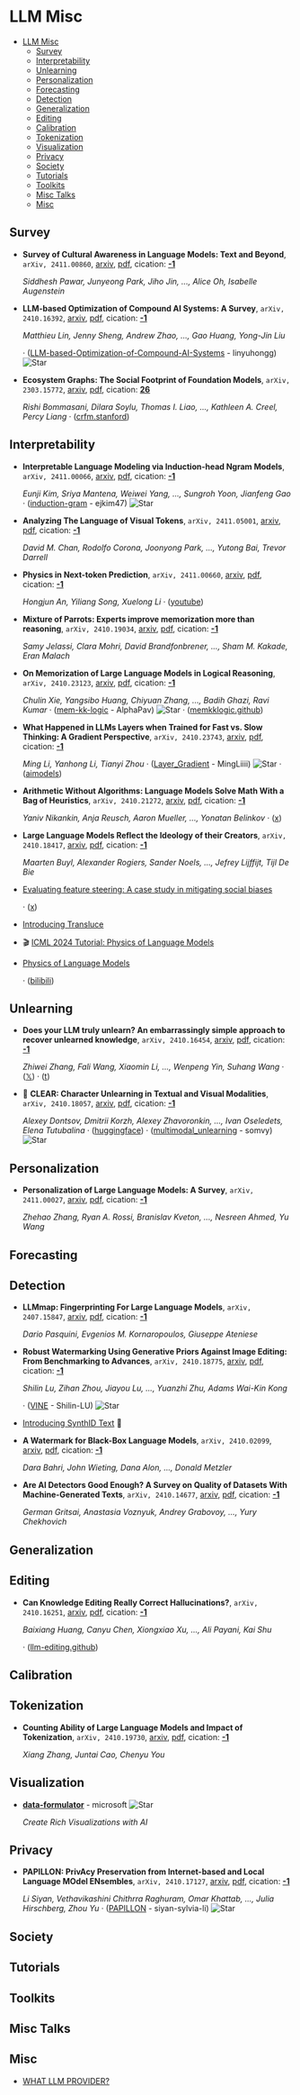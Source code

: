 # LLM Misc

- [LLM Misc](#llm-misc) 
  - [Survey](#survey)
  - [Interpretability](#interpretability)
  - [Unlearning](#unlearning)
  - [Personalization](#personalization)
  - [Forecasting](#forecasting)
  - [Detection](#detection)
  - [Generalization](#generalization)
  - [Editing](#editing)
  - [Calibration](#calibration)
  - [Tokenization](#tokenization)
  - [Visualization](#visualization)
  - [Privacy](#privacy)
  - [Society](#society)
  - [Tutorials](#tutorials)
  - [Toolkits](#toolkits)
  - [Misc Talks](#misc-talks)
  - [Misc](#misc)


## Survey

- **Survey of Cultural Awareness in Language Models: Text and Beyond**, `arXiv, 2411.00860`, [arxiv](http://arxiv.org/abs/2411.00860v1), [pdf](http://arxiv.org/pdf/2411.00860v1.pdf), cication: [**-1**](None) 

	 *Siddhesh Pawar, Junyeong Park, Jiho Jin, ..., Alice Oh, Isabelle Augenstein*
- **LLM-based Optimization of Compound AI Systems: A Survey**, `arXiv, 2410.16392`, [arxiv](http://arxiv.org/abs/2410.16392v1), [pdf](http://arxiv.org/pdf/2410.16392v1.pdf), cication: [**-1**](None) 

	 *Matthieu Lin, Jenny Sheng, Andrew Zhao, ..., Gao Huang, Yong-Jin Liu*

	 · ([LLM-based-Optimization-of-Compound-AI-Systems](https://github.com/linyuhongg/LLM-based-Optimization-of-Compound-AI-Systems) - linyuhongg) ![Star](https://img.shields.io/github/stars/linyuhongg/LLM-based-Optimization-of-Compound-AI-Systems.svg?style=social&label=Star)
- **Ecosystem Graphs: The Social Footprint of Foundation Models**, `arXiv, 2303.15772`, [arxiv](http://arxiv.org/abs/2303.15772v1), [pdf](http://arxiv.org/pdf/2303.15772v1.pdf), cication: [**26**](https://scholar.google.com/scholar?cites=1512209463489040407&as_sdt=2005&sciodt=0,5&hl=en&oe=ASCII) 

	 *Rishi Bommasani, Dilara Soylu, Thomas I. Liao, ..., Kathleen A. Creel, Percy Liang* · ([crfm.stanford](https://crfm.stanford.edu/ecosystem-graphs/))

## Interpretability

- **Interpretable Language Modeling via Induction-head Ngram Models**, `arXiv, 2411.00066`, [arxiv](http://arxiv.org/abs/2411.00066v1), [pdf](http://arxiv.org/pdf/2411.00066v1.pdf), cication: [**-1**](None) 

	 *Eunji Kim, Sriya Mantena, Weiwei Yang, ..., Sungroh Yoon, Jianfeng Gao* · ([induction-gram](https://github.com/ejkim47/induction-gram?tab=readme-ov-file) - ejkim47) ![Star](https://img.shields.io/github/stars/ejkim47/induction-gram.svg?style=social&label=Star)
- **Analyzing The Language of Visual Tokens**, `arXiv, 2411.05001`, [arxiv](http://arxiv.org/abs/2411.05001v1), [pdf](http://arxiv.org/pdf/2411.05001v1.pdf), cication: [**-1**](None) 

	 *David M. Chan, Rodolfo Corona, Joonyong Park, ..., Yutong Bai, Trevor Darrell*
- **Physics in Next-token Prediction**, `arXiv, 2411.00660`, [arxiv](http://arxiv.org/abs/2411.00660v1), [pdf](http://arxiv.org/pdf/2411.00660v1.pdf), cication: [**-1**](None) 

	 *Hongjun An, Yiliang Song, Xuelong Li* · ([youtube](https://www.youtube.com/watch?v=hzQLqVZKn7c))
- **Mixture of Parrots: Experts improve memorization more than reasoning**, `arXiv, 2410.19034`, [arxiv](http://arxiv.org/abs/2410.19034v1), [pdf](http://arxiv.org/pdf/2410.19034v1.pdf), cication: [**-1**](None) 

	 *Samy Jelassi, Clara Mohri, David Brandfonbrener, ..., Sham M. Kakade, Eran Malach*
- **On Memorization of Large Language Models in Logical Reasoning**, `arXiv, 2410.23123`, [arxiv](http://arxiv.org/abs/2410.23123v1), [pdf](http://arxiv.org/pdf/2410.23123v1.pdf), cication: [**-1**](None) 

	 *Chulin Xie, Yangsibo Huang, Chiyuan Zhang, ..., Badih Ghazi, Ravi Kumar* · ([mem-kk-logic](https://github.com/AlphaPav/mem-kk-logic/) - AlphaPav) ![Star](https://img.shields.io/github/stars/AlphaPav/mem-kk-logic.svg?style=social&label=Star) · ([memkklogic.github](https://memkklogic.github.io/))
- **What Happened in LLMs Layers when Trained for Fast vs. Slow Thinking: A 
  Gradient Perspective**, `arXiv, 2410.23743`, [arxiv](http://arxiv.org/abs/2410.23743v1), [pdf](http://arxiv.org/pdf/2410.23743v1.pdf), cication: [**-1**](None)

	 *Ming Li, Yanhong Li, Tianyi Zhou* · ([Layer_Gradient](https://github.com/MingLiiii/Layer_Gradient) - MingLiiii) ![Star](https://img.shields.io/github/stars/MingLiiii/Layer_Gradient.svg?style=social&label=Star) · ([aimodels](https://www.aimodels.fyi/papers/arxiv/what-happened-llms-layers-when-trained-fast))
- **Arithmetic Without Algorithms: Language Models Solve Math With a Bag of 
  Heuristics**, `arXiv, 2410.21272`, [arxiv](http://arxiv.org/abs/2410.21272v1), [pdf](http://arxiv.org/pdf/2410.21272v1.pdf), cication: [**-1**](None)

	 *Yaniv Nikankin, Anja Reusch, Aaron Mueller, ..., Yonatan Belinkov* · ([x](https://x.com/omarsar0/status/1851233281116946923))
- **Large Language Models Reflect the Ideology of their Creators**, `arXiv, 2410.18417`, [arxiv](http://arxiv.org/abs/2410.18417v1), [pdf](http://arxiv.org/pdf/2410.18417v1.pdf), cication: [**-1**](None) 

	 *Maarten Buyl, Alexander Rogiers, Sander Noels, ..., Jefrey Lijffijt, Tijl De Bie*
- [Evaluating feature steering: A case study in mitigating social biases](https://www.anthropic.com/research/evaluating-feature-steering) 

	 · ([x](https://x.com/AnthropicAI/status/1849840131412296039))
- [Introducing Transluce](https://transluce.org/introducing-transluce) 
- :clapper: [ICML 2024 Tutorial: Physics of Language Models](https://www.youtube.com/watch?v=yBL7J0kgldU) 
- [Physics of Language Models](https://physics.allen-zhu.com/home) 

	 · ([bilibili](https://www.bilibili.com/video/BV1Yw4m1k7nH/?spm_id_from=333.1007.top_right_bar_window_custom_collection.content.click&vd_source=63e5fa02f07bfd58e74de3c6d149e31f))

## Unlearning

- **Does your LLM truly unlearn? An embarrassingly simple approach to 
  recover unlearned knowledge**, `arXiv, 2410.16454`, [arxiv](http://arxiv.org/abs/2410.16454v1), [pdf](http://arxiv.org/pdf/2410.16454v1.pdf), cication: [**-1**](None) 

	 *Zhiwei Zhang, Fali Wang, Xiaomin Li, ..., Wenpeng Yin, Suhang Wang* · ([𝕏](https://x.com/llm_sec/status/1853533265774436816)) · ([t](https://t.co/Gn3AOAn48D))
- 🌟 **CLEAR: Character Unlearning in Textual and Visual Modalities**, `arXiv, 2410.18057`, [arxiv](http://arxiv.org/abs/2410.18057v1), [pdf](http://arxiv.org/pdf/2410.18057v1.pdf), cication: [**-1**](None) 

	 *Alexey Dontsov, Dmitrii Korzh, Alexey Zhavoronkin, ..., Ivan Oseledets, Elena Tutubalina* · ([huggingface](https://huggingface.co/datasets/therem/CLEAR)) · ([multimodal_unlearning](https://github.com/somvy/multimodal_unlearning) - somvy) ![Star](https://img.shields.io/github/stars/somvy/multimodal_unlearning.svg?style=social&label=Star)

## Personalization

- **Personalization of Large Language Models: A Survey**, `arXiv, 2411.00027`, [arxiv](http://arxiv.org/abs/2411.00027v1), [pdf](http://arxiv.org/pdf/2411.00027v1.pdf), cication: [**-1**](None) 

	 *Zhehao Zhang, Ryan A. Rossi, Branislav Kveton, ..., Nesreen Ahmed, Yu Wang*

## Forecasting


## Detection

- **LLMmap: Fingerprinting For Large Language Models**, `arXiv, 2407.15847`, [arxiv](http://arxiv.org/abs/2407.15847v3), [pdf](http://arxiv.org/pdf/2407.15847v3.pdf), cication: [**-1**](None) 

	 *Dario Pasquini, Evgenios M. Kornaropoulos, Giuseppe Ateniese*
- **Robust Watermarking Using Generative Priors Against Image Editing: From 
  Benchmarking to Advances**, `arXiv, 2410.18775`, [arxiv](http://arxiv.org/abs/2410.18775v1), [pdf](http://arxiv.org/pdf/2410.18775v1.pdf), cication: [**-1**](None)

	 *Shilin Lu, Zihan Zhou, Jiayou Lu, ..., Yuanzhi Zhu, Adams Wai-Kin Kong*

	 · ([VINE](https://github.com/Shilin-LU/VINE) - Shilin-LU) ![Star](https://img.shields.io/github/stars/Shilin-LU/VINE.svg?style=social&label=Star)
- [Introducing SynthID Text](https://huggingface.co/blog/synthid-text)  🤗 
- **A Watermark for Black-Box Language Models**, `arXiv, 2410.02099`, [arxiv](http://arxiv.org/abs/2410.02099v1), [pdf](http://arxiv.org/pdf/2410.02099v1.pdf), cication: [**-1**](None) 

	 *Dara Bahri, John Wieting, Dana Alon, ..., Donald Metzler*
- **Are AI Detectors Good Enough? A Survey on Quality of Datasets With 
  Machine-Generated Texts**, `arXiv, 2410.14677`, [arxiv](http://arxiv.org/abs/2410.14677v1), [pdf](http://arxiv.org/pdf/2410.14677v1.pdf), cication: [**-1**](None)

	 *German Gritsai, Anastasia Voznyuk, Andrey Grabovoy, ..., Yury Chekhovich*

## Generalization


## Editing

- **Can Knowledge Editing Really Correct Hallucinations?**, `arXiv, 2410.16251`, [arxiv](http://arxiv.org/abs/2410.16251v2), [pdf](http://arxiv.org/pdf/2410.16251v2.pdf), cication: [**-1**](None) 

	 *Baixiang Huang, Canyu Chen, Xiongxiao Xu, ..., Ali Payani, Kai Shu*

	 · ([llm-editing.github](https://llm-editing.github.io/))

## Calibration


## Tokenization

- **Counting Ability of Large Language Models and Impact of Tokenization**, `arXiv, 2410.19730`, [arxiv](http://arxiv.org/abs/2410.19730v2), [pdf](http://arxiv.org/pdf/2410.19730v2.pdf), cication: [**-1**](None) 

	 *Xiang Zhang, Juntai Cao, Chenyu You*

## Visualization

- [**data-formulator**](https://github.com/microsoft/data-formulator) - microsoft ![Star](https://img.shields.io/github/stars/microsoft/data-formulator.svg?style=social&label=Star) 

	 *Create Rich Visualizations with AI*

## Privacy

- **PAPILLON: PrivAcy Preservation from Internet-based and Local Language 
  MOdel ENsembles**, `arXiv, 2410.17127`, [arxiv](http://arxiv.org/abs/2410.17127v1), [pdf](http://arxiv.org/pdf/2410.17127v1.pdf), cication: [**-1**](None)

	 *Li Siyan, Vethavikashini Chithrra Raghuram, Omar Khattab, ..., Julia Hirschberg, Zhou Yu* · ([PAPILLON](https://github.com/siyan-sylvia-li/PAPILLON) - siyan-sylvia-li) ![Star](https://img.shields.io/github/stars/siyan-sylvia-li/PAPILLON.svg?style=social&label=Star)

## Society


## Tutorials


## Toolkits


## Misc Talks


## Misc

- [WHAT LLM PROVIDER?](https://whatllm.vercel.app/) 